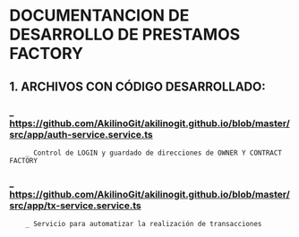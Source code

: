 #                                                             DOCUMENTANCION DE DESARROLLO DE PRESTAMOS FACTORY
## 1. ARCHIVOS CON CÓDIGO DESARROLLADO:
###   _ https://github.com/AkilinoGit/akilinogit.github.io/blob/master/src/app/auth-service.service.ts
        _ Control de LOGIN y guardado de direcciones de OWNER Y CONTRACT FACTORY
###   _ https://github.com/AkilinoGit/akilinogit.github.io/blob/master/src/app/tx-service.service.ts
        _ Servicio para automatizar la realización de transacciones 
